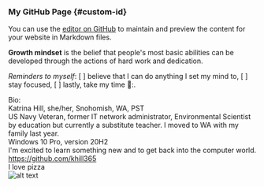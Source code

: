 ### My GitHub Page {#custom-id}

You can use the [editor on GitHub](https://github.com/khill365/reading-notes/edit/gh-pages/index.md) to maintain and preview the content for your website in Markdown files.

**Growth mindset** is the belief that people's most basic abilities can be developed through the actions of hard work and dedication.

*Reminders to myself*: 
[ ]  believe that I can do anything I set my mind to,
[ ]  stay focused,
[ ]  lastly, take my time 🙂:.

Bio: <br>
Katrina Hill, she/her, Snohomish, WA, PST <br>
US Navy Veteran, former IT network administrator, Environmental Scientist by education but currently a substitute teacher. I moved to WA with my family last year. <br>
Windows 10 Pro, version 20H2 <br>
I'm excited to learn something new and to get back into the computer world. <br>
https://github.com/khill365 <br>
I love pizza <br>
![alt text](https://hips.hearstapps.com/hmg-prod.s3.amazonaws.…542312378.png?crop=1.00xw:1.00xh;0,0&resize=980:*)
